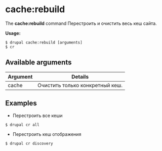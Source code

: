 # cache:rebuild
The **cache:rebuild** command Перестроить и очистить весь кеш сайта.

**Usage:**
```
$ drupal cache:rebuild [arguments] 
$ cr  
```

## Available arguments
Argument | Details
---------|-------------
cache | Очистить только конкретный кеш.

## Examples
* Перестроить все кеши
```
$ drupal cr all
```
* Перестроить кеш отображения
```
$ drupal cr discovery
```

